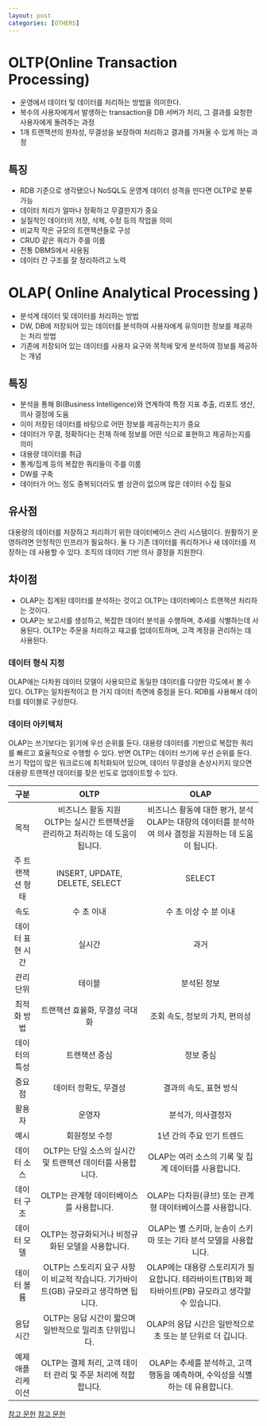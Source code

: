```yaml
---
layout: post
categories: [OTHERS]
---
```



# OLTP(Online Transaction Processing)

- 운영에서 데이터 및 데이터를 처리하는 방법을 의미한다.
- 복수의 사용자에게서 발생하는 transaction을 DB 서버가 처리, 그 결과를 요청한 사용자에게 돌려주는 과정
- 1개 트랜잭션의 원자성, 무결성을 보장하여 처리하고 결과를 가져올 수 있게 하는 과정

## 특징
- RDB 기준으로 생각됐으나 NoSQL도 운영계 데이터 성격을 띤다면 OLTP로 분류 가능
- 데이터 처리가 얼마나 정확하고 무결한지가 중요
- 실질적인 데이터의 저장, 삭제, 수정 등의 작업을 의미
- 비교적 작은 규모의 트랜잭션들로 구성
- CRUD 같은 쿼리가 주를 이룸
- 전통 DBMS에서 사용됨
- 데이터 간 구조를 잘 정리하려고 노력


# OLAP( Online Analytical Processing )
 - 분석계 데이터 및 데이터를 처리하는 방법
 - DW, DB에 저장되어 있는 데이터를 분석하여 사용자에게 유의미한 정보를 제공하는 처리 방법
 - 기존에 저장되어 있는 데이터를 사용자 요구와 목적에 맞게 분석하여 정보를 제공하는 개념

## 특징
- 분석을 통해 BI(Business Intelligence)와 연계하여 특정 지표 추출, 리포트 생산, 의사 결정에 도움
- 이미 저장된 데이터를 바탕으로 어떤 정보를 제공하는지가 중요
- 데이터가 무결, 정확하다는 전재 하에 정보를 어떤 식으로 표현하고 제공하는지를 의미
- 대용량 데이터를 취급
- 통계/집계 등의 복잡한 쿼리들이 주를 이룸
- DW를 구축
- 데이터가 어느 정도 중복되더라도 별 상관이 없으며 많은 데이터 수집 필요



## 유사점
대용량의 데이터를 저장하고 처리하기 위한 데이터베이스 관리 시스템이다. 원활하기 운영하려면 안정적인 인프라가 필요하다.
둘 다 기존 데이터를 쿼리하거나 새 데이터를 저장하는 데 사용할 수 있다. 조직의 데이터 기반 의사 결정을 지원한다.

## 차이점
- OLAP는 집계된 데이터를 분석하는 것이고 OLTP는 데이터베이스 트랜잭션 처리하는 것이다.
- OLAP는 보고서를 생성하고, 복잡한 데이터 분석을 수행하며, 추세를 식별하는데 사용된다. OLTP는 주문을 처리하고 재고를 업데이트하며, 고객 계정을 관리하는 데 사용된다.

### 데이터 형식 지정
OLAP에는 다차원 데이터 모델이 사용되므로 동일한 데이터를 다양한 각도에서 볼 수 있다. OLTP는 일차원적이고 한 가지 데이터 측면에 중점을 둔다. RDB를 사용해서 데이터를 테이블로 구성한다.

### 데이터 아키텍처
OLAP는 쓰기보다는 읽기에 우선 순위를 둔다. 대용량 데이터를 기반으로 복잡한 쿼리를 빠르고 효율적으로 수행할 수 있다. 반면 OLTP는 데이터 쓰기에 우선 순위를 둔다. 쓰기 작업이 많은
워크로드에 최적화되어 있으며, 데이터 무결성을 손상시키지 않으면 대용량 트랜잭션 데이터를 잦은 빈도로 업데이트할 수 있다.



|     구분	     |                                     OLTP	                                      |        OLAP         |
|:-----------:|:------------------------------------------------------------------------------:|:-------------------:|
|     목적	     |          비즈니스 활동 지원  <br/>OLTP는 실시간 트랜잭션을 관리하고 처리하는 데 도움이 됩니다.        | 비즈니스 활동에 대한 평가, 분석 <br/>OLAP는 대량의 데이터를 분석하여 의사 결정을 지원하는 데 도움이 됩니다.    |
|  주 트랜잭션 형태  |                        	INSERT, UPDATE, DELETE, SELECT                         |       	SELECT       |
|     속도	     |                                     수 초 이내                                     |   	수 초 이상 수 분 이내    |
|데이터 표현 시간	|                                      실시간                                       |         	과거         |
|    관리 단위    |                                      	테이블                                      |       	분석된 정보       |
|   최적화 방법    |                              	트랜잭션 효율화, 무결성 극대화	                               |    조회 속도,    정보의 가치, 편의성     |
|   데이터의 특성   |                                    	트랜잭션 중심                                    |       	정보 중심        |
|     중요점     |                                 	데이터 정확도, 무결성                                  |   	결과의 속도, 표현 방식    |
|     활용자     |                                     	운영자	                                      |     분석가, 의사결정자      |
|     예시      |                                    	회원정보 수정                                    |  	1년 간의 주요 인기 트렌드   |
데이터 소스|OLTP는 단일 소스의 실시간 및 트랜잭션 데이터를 사용합니다. |OLAP는 여러 소스의 기록 및 집계 데이터를 사용합니다.
데이터 구조|OLTP는 관계형 데이터베이스를 사용합니다.|OLAP는 다차원(큐브) 또는 관계형 데이터베이스를 사용합니다.
데이터 모델|OLTP는 정규화되거나 비정규화된 모델을 사용합니다.|OLAP는 별 스키마, 눈송이 스키마 또는 기타 분석 모델을 사용합니다.
데이터 볼륨|OLTP는 스토리지 요구 사항이 비교적 작습니다. 기가바이트(GB) 규모라고 생각하면 됩니다.| OLAP에는 대용량 스토리지가 필요합니다. 테라바이트(TB)와 페타바이트(PB) 규모라고 생각할 수 있습니다.
응답 시간| OLTP는 응답 시간이 짧으며 일반적으로 밀리초 단위입니다.|OLAP의 응답 시간은 일반적으로 초 또는 분 단위로 더 깁니다.
예제 애플리케이션| OLTP는 결제 처리, 고객 데이터 관리 및 주문 처리에 적합합니다.|OLAP는 추세를 분석하고, 고객 행동을 예측하며, 수익성을 식별하는 데 유용합니다.



[참고 문헌](https://velog.io/@mrcocoball/220323OLTP-OLAP%EC%9D%98-%EA%B0%9C%EB%85%90%EA%B3%BC-%EC%B0%A8%EC%9D%B4)
[참고 문헌](https://aws.amazon.com/ko/compare/the-difference-between-olap-and-oltp/)



